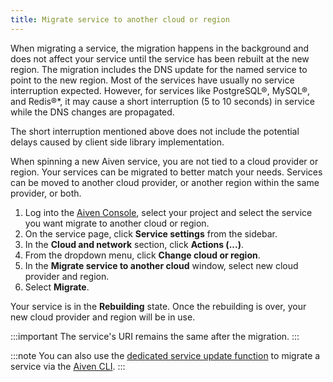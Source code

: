 ```yaml
---
title: Migrate service to another cloud or region
---
```


When migrating a service, the migration happens in the background and
does not affect your service until the service has been rebuilt at the
new region. The migration includes the DNS update for the named service
to point to the new region. Most of the services have usually no service
interruption expected. However, for services like PostgreSQL®, MySQL®,
and Redis®\*, it may cause a short interruption (5 to 10 seconds) in
service while the DNS changes are propagated.

The short interruption mentioned above does not include the potential
delays caused by client side library implementation.

When spinning a new Aiven service, you are not tied to a cloud provider
or region. Your services can be migrated to better match your needs.
Services can be moved to another cloud provider, or another region
within the same provider, or both.

1.  Log into the [Aiven Console](https://console.aiven.io/), select your
    project and select the service you want migrate to another
    cloud or region.
1.  On the service page, click **Service settings** from the sidebar.
1.  In the **Cloud and network** section, click **Actions (\...)**.
1.  From the dropdown menu, click **Change cloud or region**.
1.  In the **Migrate service to another cloud** window, select new cloud
    provider and region.
1.  Select **Migrate**.

Your service is in the **Rebuilding** state. Once the rebuilding is over,
your new cloud provider and region will be in use.

:::important
The service's URI remains the same after the migration.
:::

:::note
You can also use the
[dedicated service update function](/docs/tools/cli/service-cli#avn-cli-service-update) to migrate a service via the
[Aiven CLI](/docs/tools/cli).
:::

